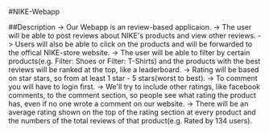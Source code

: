 #NIKE-Webapp

##Description
-> Our Webapp is an review-based applicaion.
-> The user will be able to post reviews about NIKE's products and view other reviews. 
-> Users will also be able to click on the products and will be forwarded to the offical NIKE-store website.
-> The user will be able to filter by certain products(e.g. Filter: Shoes or Filter: T-Shirts) and the products with the best reviews will be ranked at the top, like a    leaderboard.
-> Rating will be based on star stars, so from at least 1 star - 5 stars(worst to best).
-> To comment you will have to login first.
-> We'll try to include other ratings, like facebook comments, to the comment section, so people see what rating the product has, even if no one wrote a comment on our       website. 
-> There will be an average rating shown on the top of the rating section at every product and the numbers of the total reviews of that product(e.g. Rated by 134 users).

